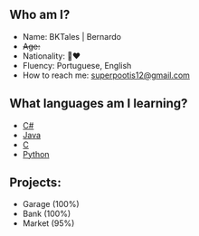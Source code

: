 ## Who am I?
- Name: BKTales | Bernardo
- ~~Age:󠀠󠀠󠀠~~
- Nationality: 💚❤️
- Fluency: Portuguese, English
- How to reach me: superpootis12@gmail.com

## What languages am I learning?
- [C#](https://dotnet.microsoft.com/en-us/)
- [Java](https://www.java.com/pt-BR/)
- [C](https://docs.microsoft.com/en-us/cpp/build/vscpp-step-0-installation?view=msvc-170)
- [Python](https://www.python.org)

## Projects: 
- Garage (100%)
- Bank (100%)
- Market (95%)


<!---
BKTales/BKTales is a ✨ special ✨ repository because its `README.md` (this file) appears on your GitHub profile.
You can click the Preview link to take a look at your changes.
--->
